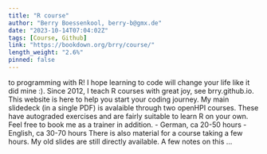 ```yaml
---
title: "R course"
author: "Berry Boessenkool, berry-b@gmx.de"
date: "2023-10-14T07:04:02Z"
tags: [Course, Github]
link: "https://bookdown.org/brry/course/"
length_weight: "2.6%"
pinned: false
---
```


to programming with R! I hope learning to code will change your life like it did mine :). Since 2012, I teach R courses with great joy, see brry.github.io. This website is here to help you start your coding journey. My main slidedeck (in a single PDF) is avalaible through two openHPI courses. These have autograded exercises and are fairly suitable to learn R on your own. Feel free to book me as a trainer in addition. - German, ca 20-50 hours - English, ca 30-70 hours There is also material for a course taking a few hours. My old slides are still directly available. A few notes on this ...
